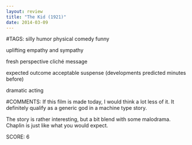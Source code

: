 ```yaml
---
layout: review
title: "The Kid (1921)"
date: 2014-03-09
---
```


#TAGS:
silly humor
physical comedy
funny

uplifting
empathy and sympathy

fresh perspective
cliché message

expected outcome
acceptable suspense (developments predicted minutes before)

dramatic acting

#COMMENTS:
If this film is made today, I would think a lot less of it. It definitely qualify as a generic god in a machine type story.

The story is rather interesting, but a bit blend with some malodrama. Chaplin is just like what you would expect.





SCORE:
6
